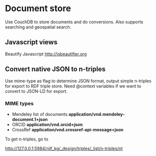 # Document store

Use CouchDB to store documents and do conversions. Also supports searching and geospatial search.

## Javascript views

Beautify Javascript http://jsbeautifier.org


## Convert native JSON to n-triples

Use mime-type as flag to determine JSON format, output simple n-triples for export to RDF triple store. Need @context variables if we want to convert to JSON-LD for export.

### MIME types

- Mendeley list of documents **application/vnd.mendeley-document.1+json**
- ORCID **application/vnd.orcid+json**
- CrossRef **application/vnd.crossref-api-message+json**



To get n-triples, go to 

http://127.0.0.1:5984/rdf_kg/_design/triples/_list/n-triples/nt

